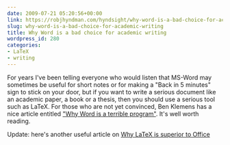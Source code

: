 ```yaml
---
date: 2009-07-21 05:20:56+00:00
link: https://robjhyndman.com/hyndsight/why-word-is-a-bad-choice-for-academic-writing/
slug: why-word-is-a-bad-choice-for-academic-writing
title: Why Word is a bad choice for academic writing
wordpress_id: 280
categories:
- LaTeX
- writing
---
```


For years I've been telling everyone who would listen that MS-Word may sometimes be useful for short notes or for making a "Back in 5 minutes" sign to stick on your door, but if you want to write a serious document like an academic paper, a book or a thesis, then you should use a serious tool such as LaTeX. For those who are not yet convinced, Ben Klemens has a nice article entitled ["Why Word is a terrible program"](https://web.archive.org/web/20170401165039/http://fluff.info/terrible/).  It's well worth reading.

Update: here's another useful article on [Why LaTeX is superior to Office](http://www.terminally-incoherent.com/blog/2007/07/16/why-latex-is-superior-to-office/)
